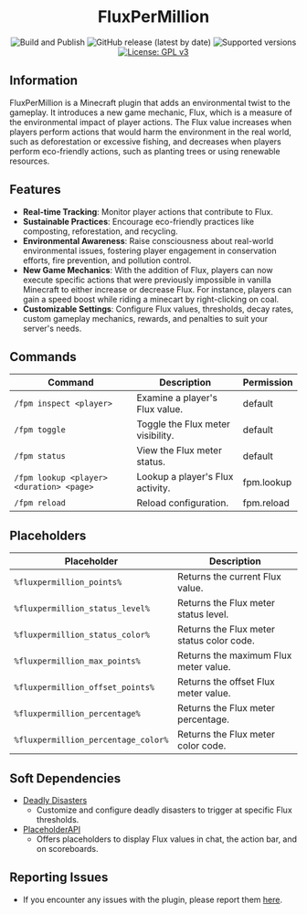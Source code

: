 <h1 align="center">FluxPerMillion</h1>

<p align="center">
	<img src="https://img.shields.io/github/actions/workflow/status/PieTw3lve/FluxPerMillion/maven.yml?style=for-the-badge&logo=GitHub" alt="Build and Publish"></a>
	<img src="https://img.shields.io/github/v/release/PieTw3lve/FluxPerMillion?display_name=tag&style=for-the-badge&label=Release" alt="GitHub release (latest by date)">
	<img src="https://img.shields.io/badge/Minecraft-1.20.2--1.21.1-orange.svg?style=for-the-badge" alt="Supported versions">
	<a href="https://www.gnu.org/licenses/gpl-3.0"><img src="https://img.shields.io/badge/License-GPLv3-blue.svg?style=for-the-badge" alt="License: GPL v3"></a>
</p>

## Information

FluxPerMillion is a Minecraft plugin that adds an environmental twist to the gameplay. It introduces a new game mechanic, Flux, which is a measure of the environmental impact of player actions. The Flux value increases when players perform actions that would harm the environment in the real world, such as deforestation or excessive fishing, and decreases when players perform eco-friendly actions, such as planting trees or using renewable resources.

## Features

-   **Real-time Tracking**: Monitor player actions that contribute to Flux.
-   **Sustainable Practices**: Encourage eco-friendly practices like composting, reforestation, and recycling.
-   **Environmental Awareness**: Raise consciousness about real-world environmental issues, fostering player engagement in conservation efforts, fire prevention, and pollution control.
-   **New Game Mechanics**: With the addition of Flux, players can now execute specific actions that were previously impossible in vanilla Minecraft to either increase or decrease Flux. For instance, players can gain a speed boost while riding a minecart by right-clicking on coal.
-   **Customizable Settings**: Configure Flux values, thresholds, decay rates, custom gameplay mechanics, rewards, and penalties to suit your server's needs.

## Commands

| Command                                  | Description                       | Permission |
| ---------------------------------------- | --------------------------------- | ---------- |
| `/fpm inspect <player>`                  | Examine a player's Flux value.    | default    |
| `/fpm toggle`                            | Toggle the Flux meter visibility. | default    |
| `/fpm status`                            | View the Flux meter status.       | default    |
| `/fpm lookup <player> <duration> <page>` | Lookup a player's Flux activity.  | fpm.lookup |
| `/fpm reload`                            | Reload configuration.             | fpm.reload |

## Placeholders

| Placeholder                         | Description                               |
| ----------------------------------- | ----------------------------------------- |
| `%fluxpermillion_points%`           | Returns the current Flux value.           |
| `%fluxpermillion_status_level%`     | Returns the Flux meter status level.      |
| `%fluxpermillion_status_color%`     | Returns the Flux meter status color code. |
| `%fluxpermillion_max_points%`       | Returns the maximum Flux meter value.     |
| `%fluxpermillion_offset_points%`    | Returns the offset Flux meter value.      |
| `%fluxpermillion_percentage%`       | Returns the Flux meter percentage.        |
| `%fluxpermillion_percentage_color%` | Returns the Flux meter color code.        |

## Soft Dependencies

-   [Deadly Disasters](https://www.spigotmc.org/resources/deadly-disasters.90806/)
    -   Customize and configure deadly disasters to trigger at specific Flux thresholds.
-   [PlaceholderAPI](https://www.spigotmc.org/resources/placeholderapi.6245/)
    -   Offers placeholders to display Flux values in chat, the action bar, and on scoreboards.

## Reporting Issues

-   If you encounter any issues with the plugin, please report them [here](https://github.com/PieTw3lve/FluxPerMillion/issues).
